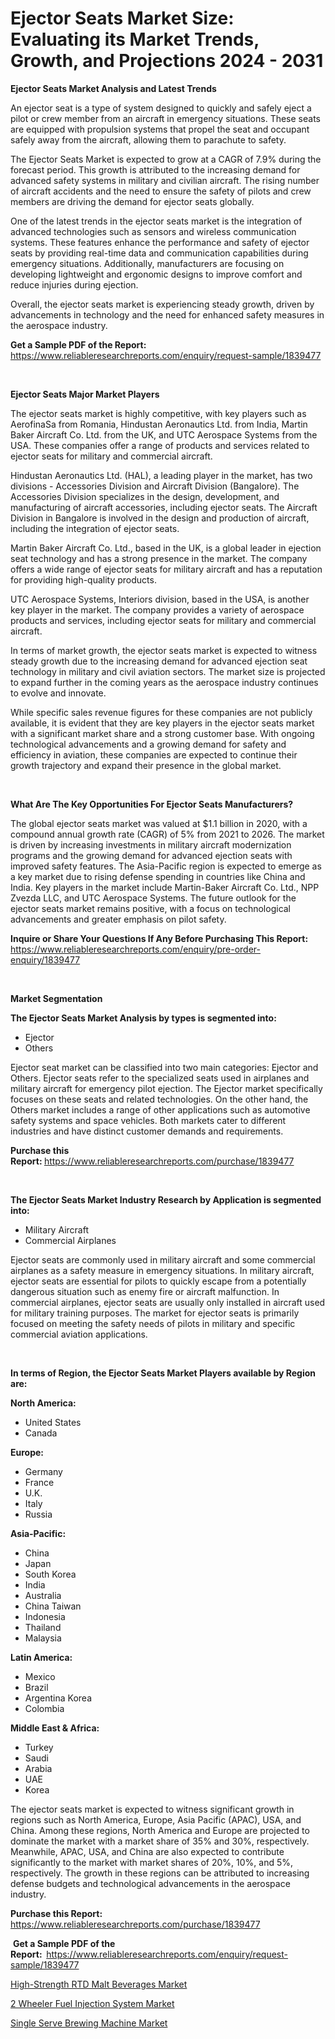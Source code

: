 <p><h1>Ejector Seats Market Size: Evaluating its Market Trends, Growth, and Projections 2024 - 2031</h1></p><p><strong>Ejector Seats Market Analysis and Latest Trends</strong></p>
<p><p>An ejector seat is a type of system designed to quickly and safely eject a pilot or crew member from an aircraft in emergency situations. These seats are equipped with propulsion systems that propel the seat and occupant safely away from the aircraft, allowing them to parachute to safety.</p><p>The Ejector Seats Market is expected to grow at a CAGR of 7.9% during the forecast period. This growth is attributed to the increasing demand for advanced safety systems in military and civilian aircraft. The rising number of aircraft accidents and the need to ensure the safety of pilots and crew members are driving the demand for ejector seats globally.</p><p>One of the latest trends in the ejector seats market is the integration of advanced technologies such as sensors and wireless communication systems. These features enhance the performance and safety of ejector seats by providing real-time data and communication capabilities during emergency situations. Additionally, manufacturers are focusing on developing lightweight and ergonomic designs to improve comfort and reduce injuries during ejection.</p><p>Overall, the ejector seats market is experiencing steady growth, driven by advancements in technology and the need for enhanced safety measures in the aerospace industry.</p></p>
<p><strong>Get a Sample PDF of the Report:&nbsp;</strong> <a href="https://www.reliableresearchreports.com/enquiry/request-sample/1839477">https://www.reliableresearchreports.com/enquiry/request-sample/1839477</a></p>
<p>&nbsp;</p>
<p><strong>Ejector Seats Major Market Players</strong></p>
<p><p>The ejector seats market is highly competitive, with key players such as AerofinaSa from Romania, Hindustan Aeronautics Ltd. from India, Martin Baker Aircraft Co. Ltd. from the UK, and UTC Aerospace Systems from the USA. These companies offer a range of products and services related to ejector seats for military and commercial aircraft.</p><p>Hindustan Aeronautics Ltd. (HAL), a leading player in the market, has two divisions - Accessories Division and Aircraft Division (Bangalore). The Accessories Division specializes in the design, development, and manufacturing of aircraft accessories, including ejector seats. The Aircraft Division in Bangalore is involved in the design and production of aircraft, including the integration of ejector seats.</p><p>Martin Baker Aircraft Co. Ltd., based in the UK, is a global leader in ejection seat technology and has a strong presence in the market. The company offers a wide range of ejector seats for military aircraft and has a reputation for providing high-quality products.</p><p>UTC Aerospace Systems, Interiors division, based in the USA, is another key player in the market. The company provides a variety of aerospace products and services, including ejector seats for military and commercial aircraft.</p><p>In terms of market growth, the ejector seats market is expected to witness steady growth due to the increasing demand for advanced ejection seat technology in military and civil aviation sectors. The market size is projected to expand further in the coming years as the aerospace industry continues to evolve and innovate.</p><p>While specific sales revenue figures for these companies are not publicly available, it is evident that they are key players in the ejector seats market with a significant market share and a strong customer base. With ongoing technological advancements and a growing demand for safety and efficiency in aviation, these companies are expected to continue their growth trajectory and expand their presence in the global market.</p></p>
<p>&nbsp;</p>
<p><strong>What Are The Key Opportunities For Ejector Seats Manufacturers?</strong></p>
<p><p>The global ejector seats market was valued at $1.1 billion in 2020, with a compound annual growth rate (CAGR) of 5% from 2021 to 2026. The market is driven by increasing investments in military aircraft modernization programs and the growing demand for advanced ejection seats with improved safety features. The Asia-Pacific region is expected to emerge as a key market due to rising defense spending in countries like China and India. Key players in the market include Martin-Baker Aircraft Co. Ltd., NPP Zvezda LLC, and UTC Aerospace Systems. The future outlook for the ejector seats market remains positive, with a focus on technological advancements and greater emphasis on pilot safety.</p></p>
<p><strong>Inquire or Share Your Questions If Any Before Purchasing This Report:</strong> <a href="https://www.reliableresearchreports.com/enquiry/pre-order-enquiry/1839477">https://www.reliableresearchreports.com/enquiry/pre-order-enquiry/1839477</a></p>
<p>&nbsp;</p>
<p><strong>Market Segmentation</strong></p>
<p><strong>The Ejector Seats Market Analysis by types is segmented into:</strong></p>
<p><ul><li>Ejector</li><li>Others</li></ul></p>
<p><p>Ejector seat market can be classified into two main categories: Ejector and Others. Ejector seats refer to the specialized seats used in airplanes and military aircraft for emergency pilot ejection. The Ejector market specifically focuses on these seats and related technologies. On the other hand, the Others market includes a range of other applications such as automotive safety systems and space vehicles. Both markets cater to different industries and have distinct customer demands and requirements.</p></p>
<p><strong>Purchase this Report:&nbsp;</strong><a href="https://www.reliableresearchreports.com/purchase/1839477">https://www.reliableresearchreports.com/purchase/1839477</a></p>
<p>&nbsp;</p>
<p><strong>The Ejector Seats Market Industry Research by Application is segmented into:</strong></p>
<p><ul><li>Military Aircraft</li><li>Commercial Airplanes</li></ul></p>
<p><p>Ejector seats are commonly used in military aircraft and some commercial airplanes as a safety measure in emergency situations. In military aircraft, ejector seats are essential for pilots to quickly escape from a potentially dangerous situation such as enemy fire or aircraft malfunction. In commercial airplanes, ejector seats are usually only installed in aircraft used for military training purposes. The market for ejector seats is primarily focused on meeting the safety needs of pilots in military and specific commercial aviation applications.</p></p>
<p>&nbsp;</p>
<p><strong>In terms of Region, the Ejector Seats Market Players available by Region are:</strong></p>
<p>
    <p> <strong> North America: </strong>
        <ul>
            <li>United States</li>
            <li>Canada</li>
        </ul>
        </p> 
    <p> <strong> Europe: </strong>
        <ul>
            <li>Germany</li>
            <li>France</li>
            <li>U.K.</li>
            <li>Italy</li>
            <li>Russia</li>
        </ul>
        </p> 
    <p> <strong> Asia-Pacific: </strong>
        <ul>
            <li>China</li>
            <li>Japan</li>
            <li>South Korea</li>
            <li>India</li>
            <li>Australia</li>
            <li>China Taiwan</li>
            <li>Indonesia</li>
            <li>Thailand</li>
            <li>Malaysia</li>
        </ul>
        </p> 
    <p> <strong> Latin America: </strong>
        <ul>
            <li>Mexico</li>
            <li>Brazil</li>
            <li>Argentina Korea</li>
            <li>Colombia</li>
        </ul>
        </p> 
    <p> <strong> Middle East & Africa: </strong>
        <ul>
            <li>Turkey</li>
            <li>Saudi</li>
            <li>Arabia</li>
            <li>UAE</li>
            <li>Korea</li>
        </ul>
    </p>
    </p>
<p><p>The ejector seats market is expected to witness significant growth in regions such as North America, Europe, Asia Pacific (APAC), USA, and China. Among these regions, North America and Europe are projected to dominate the market with a market share of 35% and 30%, respectively. Meanwhile, APAC, USA, and China are also expected to contribute significantly to the market with market shares of 20%, 10%, and 5%, respectively. The growth in these regions can be attributed to increasing defense budgets and technological advancements in the aerospace industry.</p></p>
<p><strong>Purchase this Report: </strong><a href="https://www.reliableresearchreports.com/purchase/1839477">https://www.reliableresearchreports.com/purchase/1839477</a></p>
<p>&nbsp;<strong>Get a Sample PDF of the Report:&nbsp;&nbsp;</strong><a href="https://www.reliableresearchreports.com/enquiry/request-sample/1839477">https://www.reliableresearchreports.com/enquiry/request-sample/1839477</a></p>
<p><strong></strong></p>
<p><p><a href="https://view.publitas.com/reportprime-1/high-strength-rtd-malt-beverages-market-size-market-trends-and-growth-outlook-forecasted-for-period-from-2023-to-2030/">High-Strength RTD Malt Beverages Market</a></p><p><a href="https://view.publitas.com/reportprime-1/decoding-the-2-wheeler-fuel-injection-system-market-a-deep-dive-into-the-latest-market-trends-market-segmentation-and-competitive-analysis/">2 Wheeler Fuel Injection System Market</a></p><p><a href="https://view.publitas.com/reportprime-1/single-serve-brewing-machine-market-size-market-share-and-global-market-analysis-report-2023-2030/">Single Serve Brewing Machine Market</a></p></p>